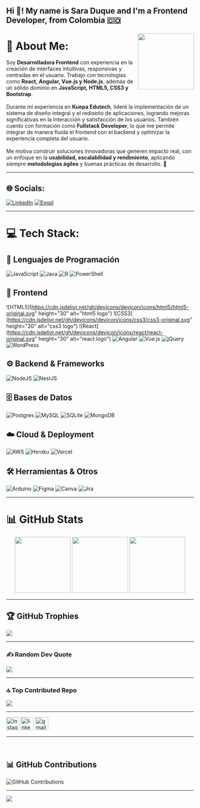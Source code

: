 <h2 align="left">Hi 👋! My name is Sara Duque and I'm a Frontend Developer, from Colombia 🇨🇴</h2>

###

<img align="right" height="150" src="https://i.imgflip.com/65efzo.gif"  />

# 💫 About Me:
Soy **Desarrolladora Frontend** con experiencia en la creación de interfaces intuitivas, responsivas y centradas en el usuario. Trabajo con tecnologías como **React, Angular, Vue.js y Node.js**, además de un sólido dominio en **JavaScript, HTML5, CSS3 y Bootstrap**.<br><br>Durante mi experiencia en **Kuepa Edutech**, lideré la implementación de un sistema de diseño integral y el rediseño de aplicaciones, logrando mejoras significativas en la interacción y satisfacción de los usuarios. También cuento con formación como **Fullstack Developer**, lo que me permite integrar de manera fluida el frontend con el backend y optimizar la experiencia completa del usuario.<br><br>Me motiva construir soluciones innovadoras que generen impacto real, con un enfoque en la **usabilidad, escalabilidad y rendimiento**, aplicando siempre **metodologías ágiles** y buenas prácticas de desarrollo. 🚀

---

## 🌐 Socials:
[![LinkedIn](https://img.shields.io/badge/LinkedIn-%230077B5.svg?logo=linkedin&logoColor=white)](https://www.linkedin.com/in/sara-duque-desarrolladora-frontend/) 
[![Email](https://img.shields.io/badge/Email-D14836?logo=gmail&logoColor=white)](mailto:luciaduque248@gmail.com)  

---

# 💻 Tech Stack:

## 📝 Lenguajes de Programación
![JavaScript](https://img.shields.io/badge/javascript-%23323330.svg?style=for-the-badge&logo=javascript&logoColor=%23F7DF1E) 
![Java](https://img.shields.io/badge/java-%23ED8B00.svg?style=for-the-badge&logo=openjdk&logoColor=white) 
![R](https://img.shields.io/badge/r-%23276DC3.svg?style=for-the-badge&logo=r&logoColor=white) 
![PowerShell](https://img.shields.io/badge/PowerShell-%235391FE.svg?style=for-the-badge&logo=powershell&logoColor=white) 

## 🎨 Frontend
![HTML5](https://cdn.jsdelivr.net/gh/devicons/devicon/icons/html5/html5-original.svg" height="30" alt="html5 logo") 
![CSS3](https://cdn.jsdelivr.net/gh/devicons/devicon/icons/css3/css3-original.svg" height="30" alt="css3 logo") 
![React](https://cdn.jsdelivr.net/gh/devicons/devicon/icons/react/react-original.svg" height="30" alt="react logo") 
![Angular](https://img.shields.io/badge/angular-%23DD0031.svg?style=for-the-badge&logo=angular&logoColor=white) 
![Vue.js](https://img.shields.io/badge/vue.js-%2335495e.svg?style=for-the-badge&logo=vuedotjs&logoColor=%234FC08D) 
![jQuery](https://img.shields.io/badge/jquery-%230769AD.svg?style=for-the-badge&logo=jquery&logoColor=white) 
![WordPress](https://img.shields.io/badge/WordPress-%23117AC9.svg?style=for-the-badge&logo=WordPress&logoColor=white) 

## ⚙️ Backend & Frameworks
![NodeJS](https://img.shields.io/badge/node.js-6DA55F?style=for-the-badge&logo=node.js&logoColor=white) 
![NestJS](https://img.shields.io/badge/nestjs-%23E0234E.svg?style=for-the-badge&logo=nestjs&logoColor=white) 

## 🗄️ Bases de Datos
![Postgres](https://img.shields.io/badge/postgres-%23316192.svg?style=for-the-badge&logo=postgresql&logoColor=white) 
![MySQL](https://img.shields.io/badge/mysql-4479A1.svg?style=for-the-badge&logo=mysql&logoColor=white) 
![SQLite](https://img.shields.io/badge/sqlite-%2307405e.svg?style=for-the-badge&logo=sqlite&logoColor=white) 
![MongoDB](https://img.shields.io/badge/MongoDB-%234ea94b.svg?style=for-the-badge&logo=mongodb&logoColor=white) 

## ☁️ Cloud & Deployment
![AWS](https://img.shields.io/badge/AWS-%23FF9900.svg?style=for-the-badge&logo=amazon-aws&logoColor=white) 
![Heroku](https://img.shields.io/badge/heroku-%23430098.svg?style=for-the-badge&logo=heroku&logoColor=white) 
![Vercel](https://img.shields.io/badge/vercel-%23000000.svg?style=for-the-badge&logo=vercel&logoColor=white) 

## 🛠️ Herramientas & Otros
![Arduino](https://img.shields.io/badge/-Arduino-00979D?style=for-the-badge&logo=Arduino&logoColor=white) 
![Figma](https://img.shields.io/badge/figma-%23F24E1E.svg?style=for-the-badge&logo=figma&logoColor=white) 
![Canva](https://img.shields.io/badge/Canva-%2300C4CC.svg?style=for-the-badge&logo=Canva&logoColor=white) 
![Jira](https://img.shields.io/badge/jira-%230A0FFF.svg?style=for-the-badge&logo=jira&logoColor=white) 

---

# 📊 GitHub Stats

<p align="center">
  <img src="https://github-readme-stats.vercel.app/api?username=luciaduque248&show_icons=true&theme=dracula&hide_border=false&include_all_commits=true&count_private=true" height="150"/>
  <img src="https://nirzak-streak-stats.vercel.app/?user=luciaduque248&theme=dracula&hide_border=false" height="150"/>
  <img src="https://github-readme-stats.vercel.app/api/top-langs/?username=luciaduque248&theme=dracula&hide_border=false&include_all_commits=true&count_private=true&layout=compact" height="150"/>
</p>

---

## 🏆 GitHub Trophies
![](https://github-profile-trophy.vercel.app/?username=luciaduque248&theme=dracula&no-frame=false&no-bg=false&margin-w=4)

---

### ✍️ Random Dev Quote
![](https://quotes-github-readme.vercel.app/api?type=vetical&theme=radical)

---

### 🔝 Top Contributed Repo
![](https://github-contributor-stats.vercel.app/api?username=luciaduque248&limit=5&theme=dracula&combine_all_yearly_contributions=true)

---

<div align="left">
  <img src="https://img.shields.io/static/v1?message=Instagram&logo=instagram&label=&color=E4405F&logoColor=white&labelColor=&style=for-the-badge" height="35" alt="instagram logo"  />
  <img src="https://img.shields.io/static/v1?message=LinkedIn&logo=linkedin&label=&color=0077B5&logoColor=white&labelColor=&style=for-the-badge" height="35" alt="linkedin logo"  />
  <img src="https://img.shields.io/static/v1?message=Gmail&logo=gmail&label=&color=D14836&logoColor=white&labelColor=&style=for-the-badge" height="35" alt="gmail logo"  />
</div>

---

<br clear="both">

## 📊 GitHub Contributions
![GitHub Contributions](https://ghchart.rshah.org/luciaduque248)



---
[![](https://visitcount.itsvg.in/api?id=luciaduque248&icon=8&color=1)](https://visitcount.itsvg.in)

<!-- Proudly created with GPRM ( https://gprm.itsvg.in ) -->
